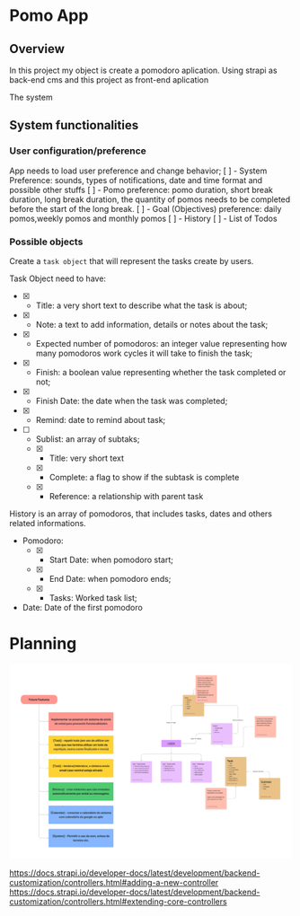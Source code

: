 # Pomo App

## Overview

In this project my object is create a pomodoro aplication.
Using strapi as back-end cms and this project as front-end aplication

The system

## System functionalities

### User configuration/preference

App needs to load user preference and change behavior;
[ ] - System Preference: sounds, types of notifications, date and time format and possible other stuffs
[ ] - Pomo preference: pomo duration, short break duration, long break duration, the quantity of pomos needs to be completed before the start of the long break.
[ ] - Goal (Objectives) preference: daily pomos,weekly pomos and monthly pomos
[ ] - History
[ ] - List of Todos

### Possible objects

Create a `task object` that will represent the tasks create by users.

Task Object need to have:

- [x] - Title: a very short text to describe what the task is about;
- [x] - Note: a text to add information, details or notes about the task;
- [x] - Expected number of pomodoros: an integer value representing how many pomodoros work cycles it will take to finish the task;
- [x] - Finish: a boolean value representing whether the task completed or not;
- [x] - Finish Date: the date when the task was completed;
- [x] - Remind: date to remind about task;
- [ ] - Sublist: an array of subtaks;
  - [x] - Title: very short text
  - [x] - Complete: a flag to show if the subtask is complete
  - [x] - Reference: a relationship with parent task

History is an array of pomodoros, that includes tasks, dates and others related informations.

- Pomodoro:
  - [x] - Start Date: when pomodoro start;
  - [x] - End Date: when pomodoro ends;
  - [x] - Tasks: Worked task list;
- Date: Date of the first pomodoro

# Planning

![Planing Board](planing.png "Planing Board")

https://docs.strapi.io/developer-docs/latest/development/backend-customization/controllers.html#adding-a-new-controller
https://docs.strapi.io/developer-docs/latest/development/backend-customization/controllers.html#extending-core-controllers
